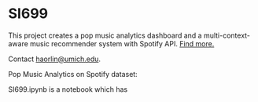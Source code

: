 # SI699

This project creates a pop music analytics dashboard and a multi-context-aware music recommender system with Spotify API. [Find more.](https://catherine-hao-si699-music-analytics-xw280c.streamlit.app/)

Contact haorlin@umich.edu.



Pop Music Analytics on Spotify dataset:


SI699.ipynb is a notebook which has 
